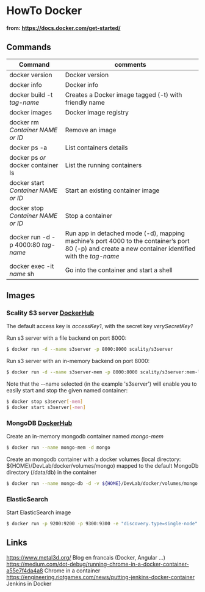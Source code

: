# HowTo Docker
#### from: https://docs.docker.com/get-started/

## Commands
Command | comments
------------ | -------------
docker version | Docker version
docker info | Docker info
docker build -t *tag-name* | Creates a Docker image tagged (-t) with friendly name
docker images | Docker image registry
docker rm *Container NAME or ID* | Remove an image
docker ps -a | List containers details
docker ps *or* docker container ls  | List the running containers
docker start *Container NAME or ID* | Start an existing container image
docker stop *Container NAME or ID* | Stop a container
docker run -d -p 4000:80 *tag-name* | Run app in detached mode (-d), mapping machine’s port 4000 to the container’s port 80 (-p) and create a new container identified with the *tag-name*
docker exec -it *name* sh | Go into the container and start a shell 

## Images
### Scality S3 server [DockerHub](https://hub.docker.com/r/scality/s3server/)

The default access key is _accessKey1_, with the secret key _verySecretKey1_

Run s3 server with a file backend on port 8000:
```bash
$ docker run -d --name s3server -p 8000:8000 scality/s3server
```
Run s3 server with an in-memory backend on port 8000:
```bash
$ docker run -d --name s3server-mem -p 8000:8000 scality/s3server:mem-latest
```
Note that the --name selected (in the example 's3server') will enable you to easily start and stop the given named container:
```bash
$ docker stop s3server[-mem]
$ docker start s3server[-men]
```

### MongoDB [DockerHub](https://hub.docker.com/_/mongo/)

Create an in-memory mongodb container named *mongo-mem*
```bash
$ docker run --name mongo-mem -d mongo
```
Create an mongodb container with a docker volumes (local directory: ${HOME}/DevLab/docker/volumes/mongo) mapped to the default MongoDb directory (/data/db) in the container
```bash
$ docker run --name mongo-db -d -v ${HOME}/DevLab/docker/volumes/mongo:/data/db mongo
```

### ElasticSearch
Start ElasticSearch image

```bash
$ docker run -p 9200:9200 -p 9300:9300 -e "discovery.type=single-node" -e "cluster.name=angry-mike" -e "node.name=es-master" docker.elastic.co/elasticsearch/elasticsearch:6.2.1
```

## Links
https://www.metal3d.org/ Blog en francais (Docker, Angular ...)  
https://medium.com/dot-debug/running-chrome-in-a-docker-container-a55e7f4da4a8 Chrome in a container
https://engineering.riotgames.com/news/putting-jenkins-docker-container Jenkins in Docker
